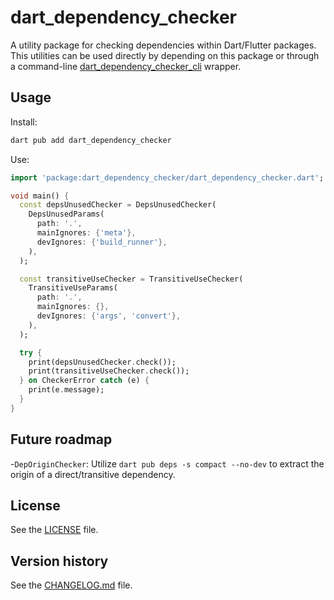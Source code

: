 # dart_dependency_checker

A utility package for checking dependencies within Dart/Flutter packages. This utilities can be used directly by
depending on this package or through a command-line [dart_dependency_checker_cli](https://pub.dev/packages/dart_dependency_checker_cli) wrapper.

## Usage

Install:

```bash
dart pub add dart_dependency_checker
```

Use:

```dart
import 'package:dart_dependency_checker/dart_dependency_checker.dart';

void main() {
  const depsUnusedChecker = DepsUnusedChecker(
    DepsUnusedParams(
      path: '.',
      mainIgnores: {'meta'},
      devIgnores: {'build_runner'},
    ),
  );

  const transitiveUseChecker = TransitiveUseChecker(
    TransitiveUseParams(
      path: '.',
      mainIgnores: {},
      devIgnores: {'args', 'convert'},
    ),
  );

  try {
    print(depsUnusedChecker.check());
    print(transitiveUseChecker.check());
  } on CheckerError catch (e) {
    print(e.message);
  }
}
 ```

## Future roadmap

-`DepOriginChecker`: Utilize `dart pub deps -s compact --no-dev` to extract the origin of a direct/transitive
dependency.

## License

See the [LICENSE](LICENSE) file.

## Version history

See the [CHANGELOG.md](CHANGELOG.md) file.
